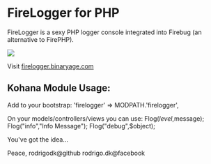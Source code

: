 # FireLogger for PHP

FireLogger is a sexy PHP logger console integrated into Firebug (an alternative to FirePHP).

<a href="http://firelogger.binaryage.com/php"><img src="http://firelogger.binaryage.com/shared/img/firelogger4php-mainshot.png"></a>

Visit [firelogger.binaryage.com](http://firelogger.binaryage.com)

## Kohana Module Usage:

Add to your bootstrap:
'firelogger'  => MODPATH.'firelogger',

On your models/controllers/views you can use:
Flog($level,$message);
Flog("info","Info Message");
Flog("debug",$object);

You've got the idea...


Peace,
rodrigodk@github
rodrigo.dk@facebook
